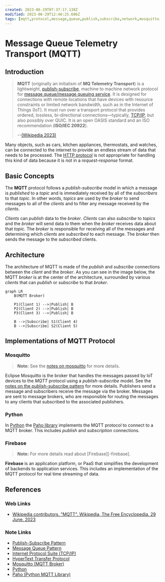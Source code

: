 ```yaml
---
created: 2023-06-29T07:37:17.138Z
modified: 2023-06-29T12:46:25.606Z
tags: [mqtt,protocol,message,queue,publish,subscribe,network,mosquitto,pcde,module24]
---
```

# Message Queue Telemetry Transport (MQTT)

## Introduction

>**MQTT** (originally an initialism of **MQ Telemetry Transport**)
>is a lightweight, [publish-subscribe][-pub-sub],
>machine to machine network protocol for
>[message queue/message queuing service][-mq].
>It is designed for connections with remote locations that have devices with
>resource constraints or limited network bandwidth,
>such as in the Internet of Things (IoT).
>It must run over a transport protocol that provides ordered, lossless,
>bi-directional connections—typically, [TCP/IP][-tcp-ip],
>but also possibly over QUIC.
>It is an open OASIS standard and an ISO recommendation (**ISO/IEC 20922**).
>
>--[(Wikipedia 2023)][wiki-mqtt]

Many objects, such as cars, kitchen appliances, thermostats, and watches,
can be connected to the internet to provide an endless stream of data that
needs to be processed.
The [HTTP protocol][-http] is not appropriate for handling this kind of data because
it is not in a *request-response* format.

## Basic Concepts

The **MQTT** protocol follows a *publish-subscribe* model in which
a message is *published* to a *topic* and is immediately received by all of
the *subscribers* to that *topic*.
In other words, *topics* are used by the *broker* to send messages to all of
the *clients* and to filter any message received by the *clients*.

*Clients* can *publish* data to the *broker*.
*Clients* can also *subscribe* to *topics* and
the *broker* will send data to them when the *broker* receives data about that *topic*.
The *broker* is responsible for receiving all of the messages and determining which
*clients* are *subscribed* to each message.
The *broker* then sends the message to the *subscribed* clients.

## Architecture

The architecture of MQTT is made of the *publish* and *subscribe* connections between
the *client* and the *broker*.
As you can see in the image below,
the MQTT *broker* is at the center of the architecture,
surrounded by various *clients* that can *publish* or *subscribe* to that *broker*.

```mermaid
graph LR
    B(MQTT Broker)

    P1(Client 1) -->|Publish| B
    P2(Client 2) -->|Publish| B
    P3(Client 3) -->|Publish| B

    B -->|Subscribe| S1(Client 4)
    B -->|Subscribe| S2(Client 5)
```

## Implementations of MQTT Protocol

### Mosquitto

>**Note:** See the [notes on mosquitto][-mosq] for more details.

Eclipse Mosquitto is the broker that handles the messages passed by IoT devices to
the *MQTT* protocol using a *publish-subscribe* model.
See the [notes on the publish-subscribe pattern][-pub-sub] for more details.
Publishers send a message and subscribers receive the message via the broker.
Messages are sent to message brokers,
who are responsible for routing the messages to any clients that
subscribed to the associated publishers.

### Python

In [Python][-py] the [Paho library][-paho] implements the MQTT protocol to
connect to a MQTT broker.
This includes *publish* and *subscription* connections.

### Firebase

>**Note:** For more details read about [Firebase][-firebase].

**Firebase** is an application platform, or PaaS that simplifies the development of
backends to application services.
This includes an implementation of the MQTT protocol for real time streaming of data.

## References

### Web Links

* [Wikipedia contributors. "MQTT". Wikipedia, The Free Encyclopedia. 29 June. 2023][wiki-mqtt]

<!-- Hidden References -->
[wiki-mqtt]: https://en.wikipedia.org/wiki/MQTT "Wikipedia.org 'MQTT'"

### Note Links

* [Publish-Subscribe Pattern][-pub-sub]
* [Message Queue Pattern][-mq]
* [Internet Protocol Suite (TCP/IP)][-tcp-ip]
* [HyperText Transfer Protocol][-http]
* [Mosquitto (MQTT Broker)][-mosq]
* [Python][-py]
* [Paho (Python MQTT Library)][-paho]

<!-- Hidden References -->
[-pub-sub]: publish-subscribe.md "Publish-Subscribe Pattern"
[-mq]: message-queue.md "Message Queue Pattern"
[-tcp-ip]: internet-protocol-suite.md "Internet Protocol Suite (TCP/IP)"
[-http]: http.md "HyperText Transfer Protocol"
[-mosq]: mosquitto.md "Mosquitto (MQTT Broker)"
[-py]: python.md "Python"
[-paho]: python-paho.md "Paho (Python MQTT Library)"
